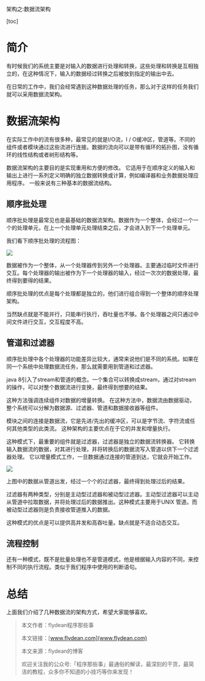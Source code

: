 架构之:数据流架构

[toc]

# 简介

有时候我们的系统主要是对输入的数据进行处理和转换，这些处理和转换是互相独立的，在这种情况下，输入的数据经过转换之后被放到指定的输出中去。

在日常的工作中，我们会经常遇到这种数据处理的任务，那么对于这样的任务我们就可以采用数据流架构。

# 数据流架构

在实际工作中的流有很多种，最常见的就是I/O流，I / O缓冲区，管道等。不同的组件或者模块通过这些流进行连接。数据的流向可以是带有循环的拓扑图，没有循环的线性结构或者树形结构等。

数据流架构的主要目的是实现重用和方便的修改。 它适用于在顺序定义的输入和输出上进行一系列定义明确的独立数据转换或计算，例如编译器和业务数据处理应用程序。 一般来说有三种基本的数据流结构。

## 顺序批处理

顺序批处理是最常见也是最基础的数据流架构。数据作为一个整体，会经过一个一个的处理单元，在上一个处理单元处理结束之后，才会进入到下一个处理单元。

我们看下顺序批处理的流程图：

![](https://img-blog.csdnimg.cn/20210529140609747.png)



数据被作为一个整体，从一个处理器传到另外一个处理器。主要通过临时文件进行交互。每个处理器的输出被作为下一个处理器的输入，经过一次次的数据处理，最终得到要得的结果。

顺序批处理的优点是每个处理都是独立的，他们进行组合得到一个整体的顺序处理架构。

当然缺点就是不能并行，只能串行执行，吞吐量也不够。各个处理器之间只通过中间文件进行交互，交互程度不高。

## 管道和过滤器

顺序批处理中各个处理器的功能差异比较大，通常来说他们是不同的系统。如果在同一个系统中处理数据流任务，那么就需要用到管道和过滤器。

java 8引入了stream和管道的概念。一个集合可以转换成stream，通过对stream的操作，可以对整个数据流进行变换，最终得到想要的结果。

这种方法强调连续组件对数据的增量转换。 在这种方法中，数据流由数据驱动，整个系统可以分解为数据源、过滤器、管道和数据接收器等组件。

模块之间的连接是数据流，它是先进/先出的缓冲区，可以是字节流、字符流或任何其他类型的此类流。 这种架构的主要优点在于它的并发和增量执行。

这种模式下，最重要的组件就是过滤器，过滤器是独立的数据流转换器。 它转换输入数据流的数据，对其进行处理，并将转换后的数据流写入管道以供下一个过滤器处理。 它以增量模式工作，一旦数据通过连接的管道到达，它就会开始工作。 

![](https://img-blog.csdnimg.cn/20210529175420300.png)

上图中的数据从管道出发，经过一个个的过滤器，最终得到处理过后的结果。

过滤器有两种类型，分别是主动型过滤器和被动型过滤器。主动型过滤器可以主动从管道中拉取数据，并将处理过后的数据推出。这种模式主要用于UNIX 管道。而被动型过滤器则是负责接收管道推入的数据。

这种模式的优点是可以提供高并发和高吞吐量。缺点就是不适合动态交互。

## 流程控制

还有一种模式，既不是批量处理也不是管道模式，他是根据输入内容的不同，来控制不同的执行流程。类似于我们程序中使用的判断语句。

# 总结

上面我们介绍了几种数据流的架构方式，希望大家能够喜欢。



> 本文作者：flydean程序那些事
>
> 本文链接：[www.flydean.com](www.flydean.com)
>
> 本文来源：flydean的博客
>
> 欢迎关注我的公众号:「程序那些事」最通俗的解读，最深刻的干货，最简洁的教程，众多你不知道的小技巧等你来发现！


